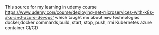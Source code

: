 This source for my learning in udemy course https://www.udemy.com/course/deploying-net-microservices-with-k8s-aks-and-azure-devops/ which taught me about new technologies docker,docker commands,build, start, stop, push, rmi Kubernetes azure container CI/CD
